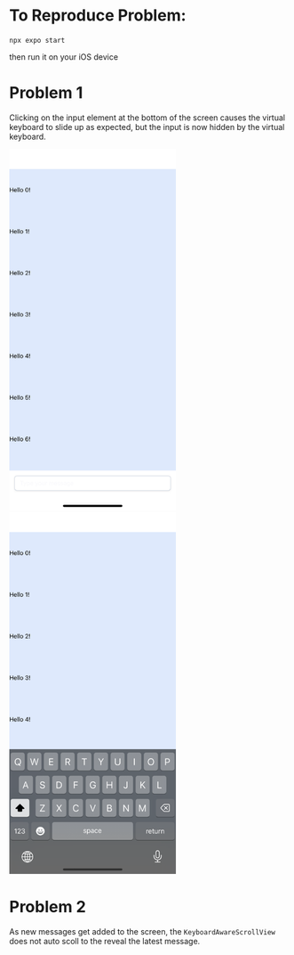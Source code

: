 # To Reproduce Problem:

    npx expo start

then run it on your iOS device

# Problem 1

Clicking on the input element at the bottom of the screen causes the virtual keyboard to slide up as expected, but the input is now hidden by the virtual keyboard.

<img src="image1.png" width="300" />
<img src="image2.png" width="300" />

# Problem 2

As new messages get added to the screen, the `KeyboardAwareScrollView` does not auto scoll to the reveal the latest message.
